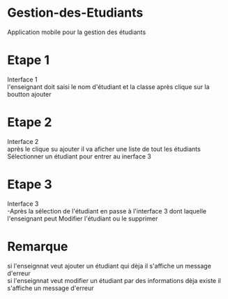 # Gestion-des-Etudiants
Application mobile pour la gestion des étudiants

<h1>Etape 1</h1> Interface 1</br>
l'enseignant doit saisi le nom d'étudiant et la classe après clique sur la boutton ajouter</br>

<h1>Etape 2</h1> Interface 2</br>
après le clique su ajouter il va aficher une liste de tout les étudiants</br>
Sélectionner un étudiant pour entrer au inerface 3</br>

<h1>Etape 3</h1> Interface 3</br>
-Après la sélection de l'étudiant en passe à l'interface 3 dont laquelle l'enseignant peut Modifier l'étudiant ou le supprimer</br>

<h1>Remarque</h1>si l'enseignnat veut ajouter un étudiant qui dèja il s'affiche un message d'erreur</br>
</h1>si l'enseignnat veut modifier un étudiant par des informations dèja existe il s'affiche un message d'erreur</br>
